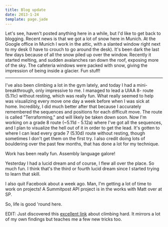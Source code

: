 ```yaml
---
title: Blog update
date: 2013-1-24
template: page.jade
---
```


Let's see, haven't posted anything here in a while, but I'd like to get
back to blogging. Recent news is that we got a lot of snow here in Munich.
At the Google office in Munich I work in the attic, with a slanted window
right next to my desk (I have to crouch to go around the desk). It's been
dark the last few days because of all the snow piled up over the window.
Recently it started melting, and sudden avalanches ran down the roof, exposing
more of the sky. The cafeteria windows were packed with snow, giving the
impression of being inside a glacier. Fun stuff!
  
---
  
I've also been climbing a lot in the gym lately, and today I had a mini-breakthrough,
only impressive to me. I managed to lead a UIAA 8- route (5.11c) without
resting, which was really fun. What really seemed to help was visualizing
every move one day a week before when I was sick at home. Incredibly, I
did much better after that because I accurately remembered the sequences
and positions for each difficult move. The route is called "Terraforming,"
and will likely be taken down soon. Now I'm working on a grade 8 route
(~5.11d - 5.12a) where I've got all the sequences, and I plan to visualize
the hell out of it in order to get the lead. It's gotten to where I can
lead every grade 7 (5.10d) route without resting, though sometimes I don't
get them on the first try. I also credit doing lots of bouldering over
the past few months, that has done a lot for my technique. 

  
Work has been really fun. Assembly language galore!

  
Yesterday I had a lucid dream and of course, I flew all over the place.
So much fun. I think that's the third or fourth lucid dream since I started
trying to learn that skill.

  
I also quit Facebook about a week ago. Man, I'm getting a lot of time
to work on projects! A Summitpost API project is in the works with Matt
over at SP.

  
So, life is good 'round here.

  
EDIT: Just discovered this [excellent link](http://blog.thaczuk.com/2009/08/11/what-it-took-to-climb-5-12-7a/) about
climbing hard. It mirrors a lot of my own findings but teaches me a few
new tricks too.
